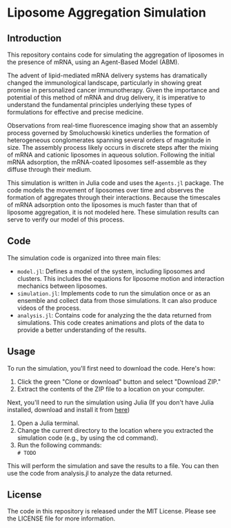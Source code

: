 # Liposome Aggregation Simulation
## Introduction
This repository contains code for simulating the aggregation of liposomes in the presence of mRNA, using an Agent-Based Model (ABM). 

The advent of lipid-mediated mRNA delivery systems has dramatically changed the immunological landscape, particularly in showing great promise in personalized cancer immunotherapy. Given the importance and potential of this method of mRNA and drug delivery, it is imperative to understand the fundamental principles underlying these types of formulations for effective and precise medicine. 

Observations from real-time fluorescence imaging show that an assembly process governed by Smoluchowski kinetics underlies the formation of heterogeneous conglomerates spanning several orders of magnitude in size. The assembly process likely occurs in discrete steps after the mixing of mRNA and cationic liposomes in aqueous solution. Following the initial mRNA adsorption, the mRNA-coated liposomes self-assemble as they diffuse through their medium.

This simulation is written in Julia code and uses the `Agents.jl` package. The code models the movement of liposomes over time and observes the formation of aggregates through their interactions. Because the timescales of mRNA adsorption onto the liposomes is much faster than that of liposome aggregation, it is not modeled here. These simulation results can serve to verify our model of this process.

## Code
The simulation code is organized into three main files:

- `model.jl`: Defines a model of the system, including liposomes and clusters. This includes the equations for liposome motion and interaction mechanics between liposomes.
- `simulation.jl`: Implements code to run the simulation once or as an ensemble and collect data from those simulations. It can also produce videos of the process.
- `analysis.jl`: Contains code for analyzing the the data returned from simulations. This code creates animations and plots of the data to provide a better understanding of the results.

## Usage
  
To run the simulation, you'll first need to download the code. Here's how:  
1. Click the green "Clone or download" button and select "Download ZIP."  
2. Extract the contents of the ZIP file to a location on your computer.  

Next, you'll need to run the simulation using Julia (If you don't have Julia installed, download and install it from [here](https://julialang.org/downloads/))  
1. Open a Julia terminal.  
2. Change the current directory to the location where you extracted the simulation code (e.g., by using the cd command).  
3. Run the following commands:  
`# TODO`  

This will perform the simulation and save the results to a file. You can then use the code from analysis.jl to analyze the data returned.  

## License
The code in this repository is released under the MIT License. Please see the LICENSE file for more information.
